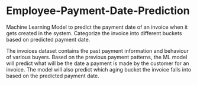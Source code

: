 # Employee-Payment-Date-Prediction
Machine Learning Model to predict the payment date of an invoice when it gets created in the system.
Categorize the invoice into different buckets based on predicted payment date.

The invoices dataset contains the past payment information and behaviour of various buyers. Based on the previous payment patterns, the ML model will predict what will be the date a payment is made by the customer for an invoice.
The model will also predict which aging bucket the invoice falls into based on the predicted payment date.
